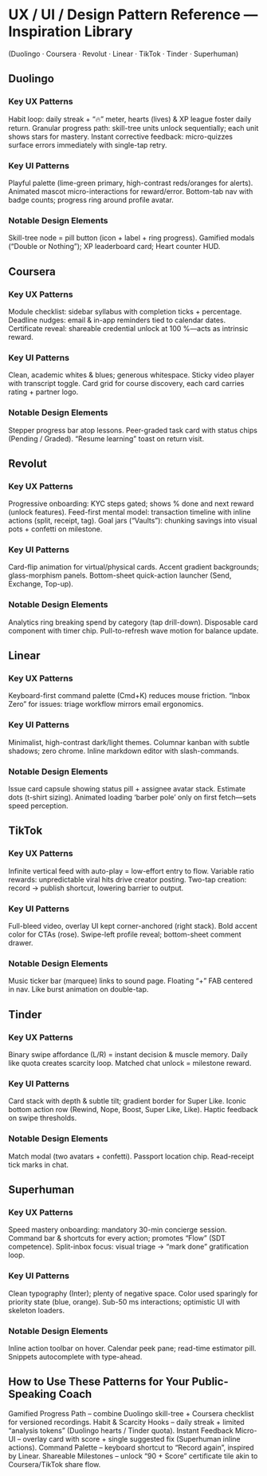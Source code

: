 # UX / UI / Design Pattern Reference — Inspiration Library
(Duolingo · Coursera · Revolut · Linear · TikTok · Tinder · Superhuman)

## Duolingo
### Key UX Patterns
Habit loop: daily streak + “🔥” meter, hearts (lives) & XP league foster daily return.
Granular progress path: skill-tree units unlock sequentially; each unit shows stars for mastery.
Instant corrective feedback: micro-quizzes surface errors immediately with single-tap retry.
### Key UI Patterns
Playful palette (lime-green primary, high-contrast reds/oranges for alerts).
Animated mascot micro-interactions for reward/error.
Bottom-tab nav with badge counts; progress ring around profile avatar.
### Notable Design Elements
Skill-tree node = pill button (icon + label + ring progress).
Gamified modals (“Double or Nothing”); XP leaderboard card; Heart counter HUD.

## Coursera
### Key UX Patterns
Module checklist: sidebar syllabus with completion ticks + percentage.
Deadline nudges: email & in-app reminders tied to calendar dates.
Certificate reveal: shareable credential unlock at 100 %—acts as intrinsic reward.
### Key UI Patterns
Clean, academic whites & blues; generous whitespace.
Sticky video player with transcript toggle.
Card grid for course discovery, each card carries rating + partner logo.
### Notable Design Elements
Stepper progress bar atop lessons.
Peer-graded task card with status chips (Pending / Graded).
“Resume learning” toast on return visit.

## Revolut
### Key UX Patterns
Progressive onboarding: KYC steps gated; shows % done and next reward (unlock features).
Feed-first mental model: transaction timeline with inline actions (split, receipt, tag).
Goal jars (“Vaults”): chunking savings into visual pots + confetti on milestone.
### Key UI Patterns
Card-flip animation for virtual/physical cards.
Accent gradient backgrounds; glass-morphism panels.
Bottom-sheet quick-action launcher (Send, Exchange, Top-up).
### Notable Design Elements
Analytics ring breaking spend by category (tap drill-down).
Disposable card component with timer chip.
Pull-to-refresh wave motion for balance update.

## Linear
### Key UX Patterns
Keyboard-first command palette (Cmd+K) reduces mouse friction.
“Inbox Zero” for issues: triage workflow mirrors email ergonomics.
### Key UI Patterns
Minimalist, high-contrast dark/light themes.
Columnar kanban with subtle shadows; zero chrome.
Inline markdown editor with slash-commands.
### Notable Design Elements
Issue card capsule showing status pill + assignee avatar stack.
Estimate dots (t-shirt sizing).
Animated loading ‘barber pole’ only on first fetch—sets speed perception.

## TikTok
### Key UX Patterns
Infinite vertical feed with auto-play = low-effort entry to flow.
Variable ratio rewards: unpredictable viral hits drive creator posting.
Two-tap creation: record → publish shortcut, lowering barrier to output.
### Key UI Patterns
Full-bleed video, overlay UI kept corner-anchored (right stack).
Bold accent color for CTAs (rose).
Swipe-left profile reveal; bottom-sheet comment drawer.
### Notable Design Elements
Music ticker bar (marquee) links to sound page.
Floating “+” FAB centered in nav.
Like burst animation on double-tap.

## Tinder
### Key UX Patterns
Binary swipe affordance (L/R) = instant decision & muscle memory.
Daily like quota creates scarcity loop.
Matched chat unlock = milestone reward.
### Key UI Patterns
Card stack with depth & subtle tilt; gradient border for Super Like.
Iconic bottom action row (Rewind, Nope, Boost, Super Like, Like).
Haptic feedback on swipe thresholds.
### Notable Design Elements
Match modal (two avatars + confetti).
Passport location chip.
Read-receipt tick marks in chat.

## Superhuman
### Key UX Patterns
Speed mastery onboarding: mandatory 30-min concierge session.
Command bar & shortcuts for every action; promotes “Flow” (SDT competence).
Split-inbox focus: visual triage → “mark done” gratification loop.
### Key UI Patterns
Clean typography (Inter); plenty of negative space.
Color used sparingly for priority state (blue, orange).
Sub-50 ms interactions; optimistic UI with skeleton loaders.
### Notable Design Elements
Inline action toolbar on hover.
Calendar peek pane; read-time estimator pill.
Snippets autocomplete with type-ahead.

## How to Use These Patterns for Your Public-Speaking Coach
Gamified Progress Path – combine Duolingo skill-tree + Coursera checklist for versioned recordings.
Habit & Scarcity Hooks – daily streak + limited “analysis tokens” (Duolingo hearts / Tinder quota).
Instant Feedback Micro-UI – overlay card with score + single suggested fix (Superhuman inline actions).
Command Palette – keyboard shortcut to “Record again”, inspired by Linear.
Shareable Milestones – unlock “90 + Score” certificate tile akin to Coursera/TikTok share flow.